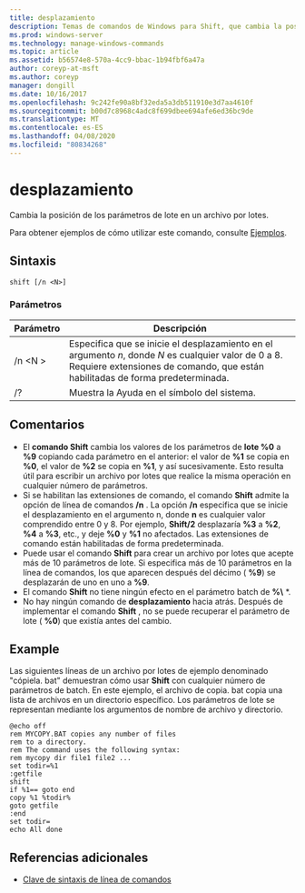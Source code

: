 ```yaml
---
title: desplazamiento
description: Temas de comandos de Windows para Shift, que cambia la posición de los parámetros de lote en un archivo por lotes.
ms.prod: windows-server
ms.technology: manage-windows-commands
ms.topic: article
ms.assetid: b56574e8-570a-4cc9-bbac-1b94fbf6a47a
author: coreyp-at-msft
ms.author: coreyp
manager: dongill
ms.date: 10/16/2017
ms.openlocfilehash: 9c242fe90a8bf32eda5a3db511910e3d7aa4610f
ms.sourcegitcommit: b00d7c8968c4adc8f699dbee694afe6ed36bc9de
ms.translationtype: MT
ms.contentlocale: es-ES
ms.lasthandoff: 04/08/2020
ms.locfileid: "80834268"
---
```

# <a name="shift"></a>desplazamiento

Cambia la posición de los parámetros de lote en un archivo por lotes.

Para obtener ejemplos de cómo utilizar este comando, consulte [Ejemplos](#BKMK_examples).

## <a name="syntax"></a>Sintaxis

```
shift [/n <N>]
```

### <a name="parameters"></a>Parámetros

|Parámetro|Descripción|
|---------|-----------|
|/n \<N >|Especifica que se inicie el desplazamiento en el argumento *n*, donde *N* es cualquier valor de 0 a 8. Requiere extensiones de comando, que están habilitadas de forma predeterminada.|
|/?|Muestra la Ayuda en el símbolo del sistema.|

## <a name="remarks"></a>Comentarios

- El **comando Shift** cambia los valores de los parámetros de **lote %0** a **%9** copiando cada parámetro en el anterior: el valor de **%1** se copia en **%0**, el valor de **%2** se copia en **%1**, y así sucesivamente. Esto resulta útil para escribir un archivo por lotes que realice la misma operación en cualquier número de parámetros.
- Si se habilitan las extensiones de comando, el comando **Shift** admite la opción de línea de comandos **/n** . La opción **/n** especifica que se inicie el desplazamiento en el argumento n, donde **n** es cualquier valor comprendido entre 0 y 8. Por ejemplo, **Shift/2** desplazaría **%3** a **%2**, **%4** a **%3**, etc., y deje **%0** y **%1** no afectados. Las extensiones de comando están habilitadas de forma predeterminada.
- Puede usar el comando **Shift** para crear un archivo por lotes que acepte más de 10 parámetros de lote. Si especifica más de 10 parámetros en la línea de comandos, los que aparecen después del décimo ( **%9**) se desplazarán de uno en uno a **%9**.
- El comando **Shift** no tiene ningún efecto en el parámetro batch de **%\\** *.
- No hay ningún comando de **desplazamiento** hacia atrás. Después de implementar el comando **Shift** , no se puede recuperar el parámetro de lote ( **%0**) que existía antes del cambio.

## <a name="examples"></a><a name=BKMK_examples></a>Example

Las siguientes líneas de un archivo por lotes de ejemplo denominado "cópiela. bat" demuestran cómo usar **Shift** con cualquier número de parámetros de batch. En este ejemplo, el archivo de copia. bat copia una lista de archivos en un directorio específico. Los parámetros de lote se representan mediante los argumentos de nombre de archivo y directorio.
```
@echo off 
rem MYCOPY.BAT copies any number of files
rem to a directory.
rem The command uses the following syntax:
rem mycopy dir file1 file2 ... 
set todir=%1
:getfile
shift
if %1== goto end
copy %1 %todir%
goto getfile
:end
set todir=
echo All done
```

## <a name="additional-references"></a>Referencias adicionales

- [Clave de sintaxis de línea de comandos](command-line-syntax-key.md)